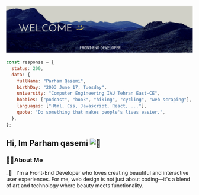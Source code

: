 ![head](https://github.com/parham-qasemi/parham-qasemi/blob/main/7.png?raw=true)

```javascript
const response = {
  status: 200,
  data: {
    fullName: "Parham Qasemi",
    birthDay: "2003 June 17, Tuesday",
    university: "Computer Engineering IAU Tehran East-CE",
    hobbies: ["podcast", "book", "hiking", "cycling", "web scraping"],
    languages: ["Html, Css, Javascript, React, ..."],
    quote: "Do something that makes people's lives easier.",
  },
};
```
<h2>Hi, Im Parham qasemi<picture>
  <source srcset="https://fonts.gstatic.com/s/e/notoemoji/latest/1f44b_1f3fb/512.webp" type="image/webp">
  <img src="https://fonts.gstatic.com/s/e/notoemoji/latest/1f44b_1f3fb/512.gif" alt="👋" width="32" height="32">
</picture></h2>

<h3>👨‍💻About Me</h3>
_🤔 &nbsp; I'm a Front-End Developer who loves creating beautiful and interactive user experiences. For me, web design is not just about coding—it's a blend of art and technology where beauty meets functionality.



